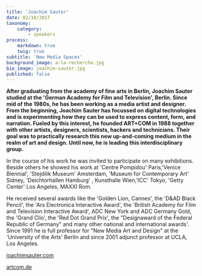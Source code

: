 ```yaml
---
title: 'Joachim Sauter'
date: 02/10/2017
taxonomy:
    category:
        - speakers
process:
    markdown: true
    twig: true
subtitle: 'New Media Spaces'
background_image: a-la-recherche.jpg
bio_image: joachim-sauter.jpg
published: false
---
```


**After graduating from the academy of fine arts in Berlin, Joachim Sauter studied at the 'German Academy for Film and Television', Berlin. Since mid of the 1980s, he has been working as a media artist and designer. From the beginning, Joachim Sauter has focussed on digital technologies and is experimenting how they can be used to express content, form, and narration. Fueled by this interest, he founded ART+COM in 1988 together with other artists, designers, scientists, hackers and technicians. Their goal was to practically research this new up-and-coming medium in the realm of art and design. Until now, he is leading this interdisciplinary group.**


In the course of his work he was invited to participate on many exhibitions. Beside others he showed his work at 'Centre Pompidou' Paris,'Venice Biennial’, 'Stejdilik Museum' Amsterdam, 'Museum for Contemporary Art' Sidney, 'Deichtorhallen Hamburg' , Kunsthalle Wien,'ICC' Tokyo, 'Getty Center' Los Angeles, MAXXI Rom.


He received several awards like the 'Golden Lion, Cannes', the 'D&AD Black Pencil', the 'Ars Electronica Interactive Award', the 'British Academy for Film and Television Interactive Award', ADC New York and ADC Germany Gold, the 'Grand Clio', the 'Red Dot Grand Prix', the "Designaward of the Federal Republic of Germany" and many other national and international awards'.
Since 1991 he is full professor for "New Media Art and Design" at the 'University of the Arts' Berlin and since 2001 adjunct professor at UCLA, Los Angeles.


[joachimsauter.com](http://www.joachimsauter.com)


[artcom.de](https://artcom.de/en/)

 